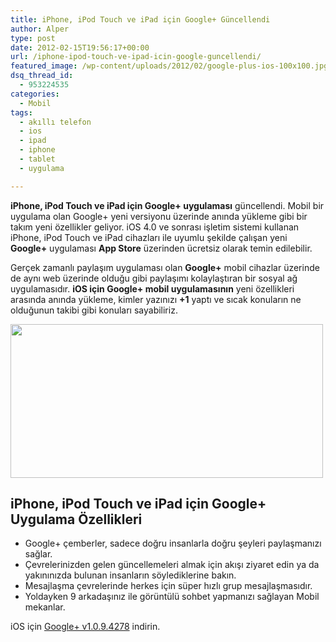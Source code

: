 ```yaml
---
title: iPhone, iPod Touch ve iPad için Google+ Güncellendi
author: Alper
type: post
date: 2012-02-15T19:56:17+00:00
url: /iphone-ipod-touch-ve-ipad-icin-google-guncellendi/
featured_image: /wp-content/uploads/2012/02/google-plus-ios-100x100.jpg
dsq_thread_id:
  - 953224535
categories:
  - Mobil
tags:
  - akıllı telefon
  - ios
  - ipad
  - iphone
  - tablet
  - uygulama

---
```

**iPhone, iPod Touch ve iPad için Google+ uygulaması** güncellendi. Mobil bir uygulama olan Google+ yeni versiyonu üzerinde anında yükleme gibi bir takım yeni özellikler geliyor. iOS 4.0 ve sonrası işletim sistemi kullanan iPhone, iPod Touch ve iPad cihazları ile uyumlu şekilde çalışan yeni **Google+** uygulaması **App Store** üzerinden ücretsiz olarak temin edilebilir.

Gerçek zamanlı paylaşım uygulaması olan **Google+** mobil cihazlar üzerinde de aynı web üzerinde olduğu gibi paylaşımı kolaylaştıran bir sosyal ağ uygulamasıdır. **iOS için Google+ mobil uygulamasının** yeni özellikleri arasında anında yükleme, kimler yazınızı **+1** yaptı ve sıcak konuların ne olduğunun takibi gibi konuları sayabiliriz.

<img class="aligncenter size-full wp-image-7797" title="google-plus-ios" src="https://www.murekkep.org/wp-content/uploads/2012/02/google-plus-ios.jpg" alt="" width="500" height="246" srcset="https://www.murekkep.org/wp-content/uploads/2012/02/google-plus-ios.jpg 500w, https://www.murekkep.org/wp-content/uploads/2012/02/google-plus-ios-400x196.jpg 400w, https://www.murekkep.org/wp-content/uploads/2012/02/google-plus-ios-50x24.jpg 50w, https://www.murekkep.org/wp-content/uploads/2012/02/google-plus-ios-254x125.jpg 254w" sizes="(max-width: 500px) 100vw, 500px" /> 

## iPhone, iPod Touch ve iPad için Google+ Uygulama Özellikleri

  * Google+ çemberler, sadece doğru insanlarla doğru şeyleri paylaşmanızı sağlar.
  * Çevrelerinizden gelen güncellemeleri almak için akışı ziyaret edin ya da yakınınızda bulunan insanların söylediklerine bakın.
  * Mesajlaşma çevrelerinde herkes için süper hızlı grup mesajlaşmasıdır.
  * Yoldayken 9 arkadaşınız ile görüntülü sohbet yapmanızı sağlayan Mobil mekanlar.

iOS için <a title="iOS Google+" href="https://itunes.apple.com/us/app/google+/id447119634" target="_blank">Google+ v1.0.9.4278</a> indirin.
